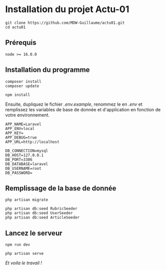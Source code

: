 # Installation du projet Actu-01

``` 
git clone https://github.com/MDW-Guillaume/actu01.git
cd actu01
```

## Prérequis

``` 
node >= 16.0.0
```

## Installation du programme

```
composer install
composer update
```

```
npm install
```

Ensuite, dupliquez le fichier *.env.example*, renommez le en *.env* et remplissez les variables de base de donnée et d'application en fonction de votre environnement.

```
APP_NAME=Laravel
APP_ENV=local
APP_KEY=
APP_DEBUG=true
APP_URL=http://localhost

DB_CONNECTION=mysql
DB_HOST=127.0.0.1
DB_PORT=3306
DB_DATABASE=laravel
DB_USERNAME=root
DB_PASSWORD=
```

## Remplissage de la base de donnée

```
php artisan migrate
```
```
php artisan db:seed RubricSeeder
php artisan db:seed UserSeeder
php artisan db:seed ArticleSeeder
```

## Lancez le serveur
```
npm run dev
```

```
php artisan serve
```

*Et voila le travail !*




